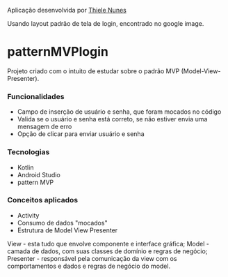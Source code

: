 
Aplicação desenvolvida por [Thiele Nunes](https://github.com/thielenunes)

Usando layout padrão de tela de login, encontrado no google image. 

# patternMVPlogin
Projeto criado com o intuito de estudar sobre o padrão MVP (Model-View-Presenter).

### Funcionalidades

- Campo de inserção de usuário e senha, que foram mocados no código 
- Valida se o usuário e senha está correto, se não estiver envia uma mensagem de erro
- Opção de clicar para enviar usuário e senha

### Tecnologias

- Kotlin
- Android Studio
- pattern MVP

### Conceitos aplicados

- Activity
- Consumo de dados "mocados"
- Estrutura de Model View Presenter

View - esta tudo que envolve componente e interface gráfica;
Model - camada de dados, com suas classes de domínio e regras de negócio;
Presenter - responsável pela comunicação da view com os comportamentos e dados e regras de negócio do model.
